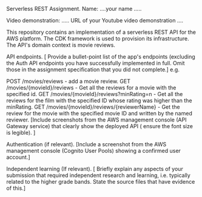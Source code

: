 Serverless REST Assignment.
Name: ....your name .....

Video demonstration: ..... URL of your Youtube video demonstration ....

This repository contains an implementation of a serverless REST API for the AWS platform. The CDK framework is used to provision its infrastructure. The API's domain context is movie reviews.

API endpoints.
[ Provide a bullet-point list of the app's endpoints (excluding the Auth API endpoints you have successfully implemented in full. Omit those in the assignment specification that you did not complete.] e.g.

POST /movies/reviews - add a movie review.
GET /movies/{movieId}/reviews - Get all the reviews for a movie with the specified id.
GET /movies/{movieId}/reviews?minRating=n - Get all the reviews for the film with the specified ID whose rating was higher than the minRating.
GET /movies/{movieId}/reviews/{reviewerName} - Get the review for the movie with the specified movie ID and written by the named reviewer.
[Include screenshots from the AWS management console (API Gateway service) that clearly show the deployed API ( ensure the font size is legible). ]

Authentication (if relevant).
[Include a screenshot from the AWS management console (Cognito User Pools) showing a confirmed user account.]

Independent learning (If relevant).
[ Briefly explain any aspects of your submission that required independent research and learning, i.e. typically related to the higher grade bands. State the source files that have evidence of this.]

